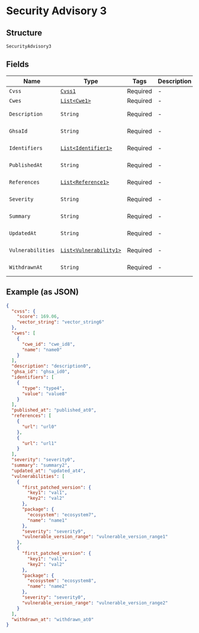 
# Security Advisory 3

## Structure

`SecurityAdvisory3`

## Fields

| Name | Type | Tags | Description | Getter | Setter |
|  --- | --- | --- | --- | --- | --- |
| `Cvss` | [`Cvss1`](../../doc/models/cvss-1.md) | Required | - | Cvss1 getCvss() | setCvss(Cvss1 cvss) |
| `Cwes` | [`List<Cwe1>`](../../doc/models/cwe-1.md) | Required | - | List<Cwe1> getCwes() | setCwes(List<Cwe1> cwes) |
| `Description` | `String` | Required | - | String getDescription() | setDescription(String description) |
| `GhsaId` | `String` | Required | - | String getGhsaId() | setGhsaId(String ghsaId) |
| `Identifiers` | [`List<Identifier1>`](../../doc/models/identifier-1.md) | Required | - | List<Identifier1> getIdentifiers() | setIdentifiers(List<Identifier1> identifiers) |
| `PublishedAt` | `String` | Required | - | String getPublishedAt() | setPublishedAt(String publishedAt) |
| `References` | [`List<Reference1>`](../../doc/models/reference-1.md) | Required | - | List<Reference1> getReferences() | setReferences(List<Reference1> references) |
| `Severity` | `String` | Required | - | String getSeverity() | setSeverity(String severity) |
| `Summary` | `String` | Required | - | String getSummary() | setSummary(String summary) |
| `UpdatedAt` | `String` | Required | - | String getUpdatedAt() | setUpdatedAt(String updatedAt) |
| `Vulnerabilities` | [`List<Vulnerability1>`](../../doc/models/vulnerability-1.md) | Required | - | List<Vulnerability1> getVulnerabilities() | setVulnerabilities(List<Vulnerability1> vulnerabilities) |
| `WithdrawnAt` | `String` | Required | - | String getWithdrawnAt() | setWithdrawnAt(String withdrawnAt) |

## Example (as JSON)

```json
{
  "cvss": {
    "score": 169.06,
    "vector_string": "vector_string6"
  },
  "cwes": [
    {
      "cwe_id": "cwe_id8",
      "name": "name0"
    }
  ],
  "description": "description0",
  "ghsa_id": "ghsa_id0",
  "identifiers": [
    {
      "type": "type4",
      "value": "value8"
    }
  ],
  "published_at": "published_at0",
  "references": [
    {
      "url": "url0"
    },
    {
      "url": "url1"
    }
  ],
  "severity": "severity0",
  "summary": "summary2",
  "updated_at": "updated_at4",
  "vulnerabilities": [
    {
      "first_patched_version": {
        "key1": "val1",
        "key2": "val2"
      },
      "package": {
        "ecosystem": "ecosystem7",
        "name": "name1"
      },
      "severity": "severity9",
      "vulnerable_version_range": "vulnerable_version_range1"
    },
    {
      "first_patched_version": {
        "key1": "val1",
        "key2": "val2"
      },
      "package": {
        "ecosystem": "ecosystem8",
        "name": "name2"
      },
      "severity": "severity0",
      "vulnerable_version_range": "vulnerable_version_range2"
    }
  ],
  "withdrawn_at": "withdrawn_at0"
}
```

